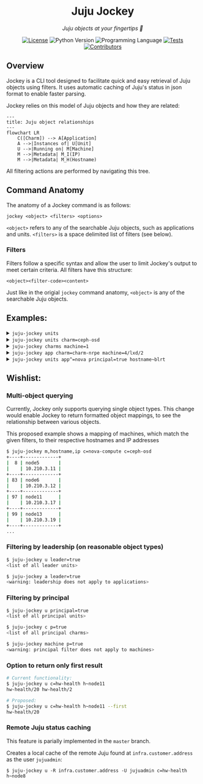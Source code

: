 <div align="center">

# Juju Jockey

*Juju objects at your fingertips 🫰*

[![License][shield-license]][url-license]
![Python Version][shield-python]
![Programming Language][shield-language]
[![Tests][shield-tests]][url-tests]
[![Contributors][shield-contributors]][url-contributors]

[shield-license]: https://img.shields.io/github/license/LCVcode/jockey?style=for-the-badge
[shield-contributors]: https://img.shields.io/github/contributors/LCVcode/jockey?style=for-the-badge
[shield-python]: https://img.shields.io/python/required-version-toml?tomlFilePath=https%3A%2F%2Fraw.githubusercontent.com%2FLCVcode%2Fjockey%2Fmaster%2Fpyproject.toml&style=for-the-badge
[shield-language]: https://img.shields.io/github/languages/top/LCVcode/jockey?style=for-the-badge&logo=python
[shield-tests]: https://img.shields.io/github/actions/workflow/status/LCVcode/jockey/ci.yml?style=for-the-badge&label=tests

[url-license]: LICENSE
[url-contributors]: https://github.com/LCVcode/jockey/graphs/contributors
[url-tests]: https://github.com/LCVcode/jockey/actions/workflows/ci.yml

</div>

## Overview

Jockey is a CLI tool designed to facilitate quick and easy retrieval of Juju objects using filters.  It uses automatic caching of Juju's status in json format to enable faster parsing.

Jockey relies on this model of Juju objects and how they are related:
```mermaid
---
title: Juju object relationships
---
flowchart LR
    C([Charm]) --> A[Application]
    A -->|Instances of| U[Unit]
    U -->|Running on| M[Machine]
    M -->|Metadata| M_I(IP)
    M -->|Metadata| M_H(Hostname)
```

All filtering actions are performed by navigating this tree.

## Command Anatomy

The anatomy of a Jockey command is as follows:
```
jockey <object> <filters> <options>
```

`<object>` refers to any of the searchable Juju objects, such as applications and units.  `<filters>` is a space delimited list of filters (see below).

### Filters

Filters follow a specific syntax and allow the user to limit Jockey's output to meet certain criteria.  All filters have this structure:
```
<object><filter-code><content>
```
Just like in the origial `jockey` command anatomy, `<object>` is any of the searchable Juju objects.

## Examples:

<!-- jockey units -->
<details>
<summary><code>juju-jockey units</code></summary>
<pre>
ceph-osd/0 telegraf-ceph/2 ceph-osd/1 telegraf-ceph/1 ceph-osd/2 telegraf-ceph/0 mysql-innodb-cluster/0 telegraf-mysql/0
</pre>
</details>

<!-- jockey units charm=ceph-osd -->
<details>
<summary><code>juju-jockey units charm=ceph-osd</code></summary>
<pre>
ceph-osd/0 ceph-osd/1 ceph-osd/2
</pre>
</details>

<!-- jockey charms machine=1 -->
<details>
<summary><code>juju-jockey charms machine=1</code></summary>

> **Note**
> Sorry, the `machine` filter is not yet implemented; stay tuned!

</details>

<!-- jockey app charm=charm-nrpe machine=4/lxd/2 -->
<details>
<summary><code>juju-jockey app charm=charm-nrpe machine=4/lxd/2</code></summary>

> **Note**
> Sorry, the `app` filter is not yet implemented; stay tuned!

</details>

<!-- jockey units app^=nova principal=true hostname~blrt -->
<details>
<summary><code>juju-jockey units app^=nova principal=true hostname~blrt</code></summary>

> **Note**
> Sorry, the `app` filter is not yet implemented; stay tuned!

</details>

## Wishlist:

### Multi-object querying

Currently, Jockey only supports querying single object types.  This change would enable Jockey to return formatted object mappings, to see the relationship between various objects.

This proposed example shows a mapping of machines, which match the given filters, to their respective hostnames and IP addresses
```bash
$ juju-jockey m,hostname,ip c=nova-compute c=ceph-osd
+----+-------------+
|  8 | node5       |
|    | 10.210.3.11 |
+----+-------------+
| 83 | node6       |
|    | 10.210.3.12 |
+----+-------------+
| 97 | node11      |
|    | 10.210.3.17 |
+----+-------------+
| 99 | node13      |
|    | 10.210.3.19 |
+----+-------------+
...
```

### Filtering by leadership (on reasonable object types)

```bash
$ juju-jockey u leader=true
<list of all leader units>

$ juju-jockey a leader=true
<warning: leadership does not apply to applications>
```

### Filtering by principal

```bash
$ juju-jockey u principal=true
<list of all principal units>

$ juju-jockey c p=true
<list of all principal charms>

$ juju-jockey machine p=true
<warning: principal filter does not apply to machines>
```

### Option to return only first result

```bash
# Current functionality:
$ juju-jockey u c=hw-health h~node11
hw-health/20 hw-health/2

# Proposed:
$ juju-jockey u c=hw-health h~node11 --first
hw-health/20
```

### Remote Juju status caching

This feature is parially implemented in the `master` branch.

Creates a local cache of the remote Juju found at `infra.customer.address` as the user `jujuadmin`:
```
$ juju-jockey u -R infra.customer.address -U jujuadmin c=hw-health h~node8
```
